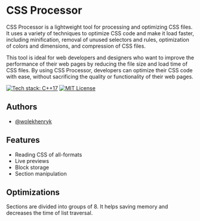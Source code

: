 
# CSS Processor

CSS Processor is a lightweight tool for processing and optimizing CSS files. It uses a variety of techniques to optimize CSS code and make it load faster, including minification, removal of unused selectors and rules, optimization of colors and dimensions, and compression of CSS files.

This tool is ideal for web developers and designers who want to improve the performance of their web pages by reducing the file size and load time of CSS files. By using CSS Processor, developers can optimize their CSS code with ease, without sacrificing the quality or functionality of their web pages.



[![Tech stack: C++17](https://img.shields.io/badge/Tech%20stack-C%2B%2B-blue.svg)](https://en.wikipedia.org/wiki/C%2B%2B)
[![MIT License](https://img.shields.io/badge/License-MIT-green.svg)](https://choosealicense.com/licenses/mit/)


## Authors

- [@wolekhenryk](https://www.github.com/wolekhenryk)


## Features

- Reading CSS of all-formats
- Live previews
- Block storage
- Section manipulation


## Optimizations

Sections are divided into groups of 8. It helps saving memory and decreases the time of list traversal.

